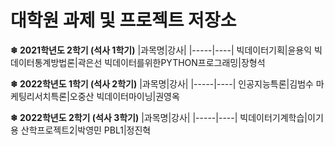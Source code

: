 # 대학원 과제 및 프로젝트 저장소

**❄ 2021학년도 2학기 (석사 1학기)**
|과목명|강사|
|-----|----|
빅데이터기획|윤용익
빅데이터통계방법론|곽은선
빅데이터를위한PYTHON프로그래밍|장형석

**❄ 2022학년도 1학기 (석사 2학기)**
|과목명|강사|
|-----|----|
인공지능특론|김범수
마케팅리서치특론|오중산
빅데이터마이닝|권영옥

**❄ 2022학년도 2학기 (석사 3학기)**
|과목명|강사|
|-----|----|
빅데이터기계학습|이기용
산학프로젝트2|박영민
PBL1|정진혁
